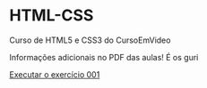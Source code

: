 # HTML-CSS
Curso de HTML5 e CSS3 do CursoEmVideo

Informações adicionais no PDF das aulas!
É os guri

<a href= "https://hektorgimenes.github.io/HTML-CSS/Exerc%C3%ADcios/ex001/index.html">Executar o exercício 001 </a>
